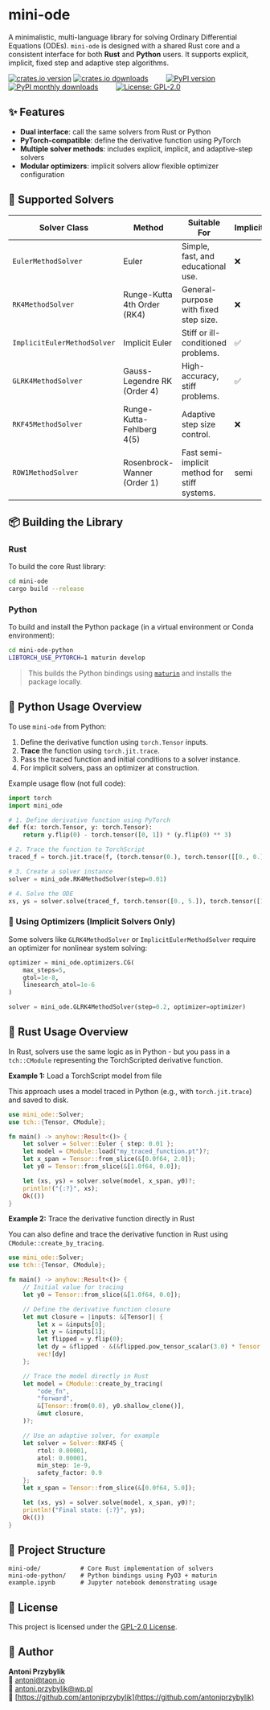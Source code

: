 # mini-ode

A minimalistic, multi-language library for solving Ordinary Differential Equations (ODEs). `mini-ode` is designed with a shared Rust core and a consistent interface for both **Rust** and **Python** users. It supports explicit, implicit, fixed step and adaptive step algorithms.

[![crates.io version](https://img.shields.io/crates/v/mini-ode)](CRATESIO_VERSION) [![crates.io downloads](https://img.shields.io/crates/d/mini-ode)](CRATESIO_DOWNLOADS) &nbsp;&nbsp;&nbsp;&nbsp;&nbsp;&nbsp;&nbsp;
[![PyPI version](https://img.shields.io/pypi/v/mini-ode)](PYPI_VERSION) [![PyPI monthly downloads](https://img.shields.io/pypi/dm/mini-ode)](PYPI_MONTHLY_DOWNLOADS) &nbsp;&nbsp;&nbsp;&nbsp;&nbsp;&nbsp;&nbsp;
[![License: GPL-2.0](https://img.shields.io/badge/License-GPL%20v2-blue.svg)](LICENSE)

## ✨ Features

- **Dual interface**: call the same solvers from Rust or Python
- **PyTorch-compatible**: define the derivative function using PyTorch
- **Multiple solver methods**: includes explicit, implicit, and adaptive-step solvers
- **Modular optimizers**: implicit solvers allow flexible optimizer configuration

## 🧠 Supported Solvers

| Solver Class               | Method                                 | Suitable For                                 | Implicit | Adaptive Step |
|----------------------------|----------------------------------------|----------------------------------------------|----------|----------------|
| `EulerMethodSolver`        | Euler                                  | Simple, fast, and educational use.           | ❌       | ❌             |
| `RK4MethodSolver`          | Runge-Kutta 4th Order (RK4)            | General-purpose with fixed step size.        | ❌       | ❌             |
| `ImplicitEulerMethodSolver`| Implicit Euler                         | Stiff or ill-conditioned problems.           | ✅       | ❌             |
| `GLRK4MethodSolver`        | Gauss-Legendre RK (Order 4)            | High-accuracy, stiff problems.               | ✅       | ❌             |
| `RKF45MethodSolver`        | Runge-Kutta-Fehlberg 4(5)              | Adaptive step size control.                  | ❌       | ✅             |
| `ROW1MethodSolver`         | Rosenbrock-Wanner (Order 1)            | Fast semi-implicit method for stiff systems. | semi  | ❌             |

## 📦 Building the Library

### Rust

To build the core Rust library:

```bash
cd mini-ode
cargo build --release
```

### Python

To build and install the Python package (in a virtual environment or Conda environment):

```bash
cd mini-ode-python
LIBTORCH_USE_PYTORCH=1 maturin develop
```

> This builds the Python bindings using [`maturin`](https://github.com/PyO3/maturin) and installs the package locally.

## 🐍 Python Usage Overview

To use `mini-ode` from Python:

1. Define the derivative function using `torch.Tensor` inputs.
2. **Trace** the function using `torch.jit.trace`.
3. Pass the traced function and initial conditions to a solver instance.
4. For implicit solvers, pass an optimizer at construction.

Example usage flow (not full code):

```python
import torch
import mini_ode

# 1. Define derivative function using PyTorch
def f(x: torch.Tensor, y: torch.Tensor):
    return y.flip(0) - torch.tensor([0, 1]) * (y.flip(0) ** 3)

# 2. Trace the function to TorchScript
traced_f = torch.jit.trace(f, (torch.tensor(0.), torch.tensor([[0., 0.]])))

# 3. Create a solver instance
solver = mini_ode.RK4MethodSolver(step=0.01)

# 4. Solve the ODE
xs, ys = solver.solve(traced_f, torch.tensor([0., 5.]), torch.tensor([1.0, 0.0]))
```

### 🔧 Using Optimizers (Implicit Solvers Only)

Some solvers like `GLRK4MethodSolver` or `ImplicitEulerMethodSolver` require an optimizer for nonlinear system solving:

```python
optimizer = mini_ode.optimizers.CG(
    max_steps=5,
    gtol=1e-8,
    linesearch_atol=1e-6
)

solver = mini_ode.GLRK4MethodSolver(step=0.2, optimizer=optimizer)
```

## 🦀 Rust Usage Overview

In Rust, solvers use the same logic as in Python - but you pass in a `tch::CModule` representing the TorchScripted derivative function.

**Example 1:** Load a TorchScript model from file

This approach uses a model traced in Python (e.g., with `torch.jit.trace`) and saved to disk.

```rust
use mini_ode::Solver;
use tch::{Tensor, CModule};

fn main() -> anyhow::Result<()> {
    let solver = Solver::Euler { step: 0.01 };
    let model = CModule::load("my_traced_function.pt")?;
    let x_span = Tensor::from_slice(&[0.0f64, 2.0]);
    let y0 = Tensor::from_slice(&[1.0f64, 0.0]);

    let (xs, ys) = solver.solve(model, x_span, y0)?;
    println!("{:?}", xs);
    Ok(())
}
```

**Example 2:** Trace the derivative function directly in Rust

You can also define and trace the derivative function in Rust using `CModule::create_by_tracing`.

```rust
use mini_ode::Solver;
use tch::{Tensor, CModule};

fn main() -> anyhow::Result<()> {
    // Initial value for tracing
    let y0 = Tensor::from_slice(&[1.0f64, 0.0]);

    // Define the derivative function closure
    let mut closure = |inputs: &[Tensor]| {
        let x = &inputs[0];
        let y = &inputs[1];
        let flipped = y.flip(0);
        let dy = &flipped - &(&flipped.pow_tensor_scalar(3.0) * Tensor::from_slice(&[0.0, 1.0]));
        vec![dy]
    };

    // Trace the model directly in Rust
    let model = CModule::create_by_tracing(
        "ode_fn",
        "forward",
        &[Tensor::from(0.0), y0.shallow_clone()],
        &mut closure,
    )?;

    // Use an adaptive solver, for example
    let solver = Solver::RKF45 {
        rtol: 0.00001,
        atol: 0.00001,
        min_step: 1e-9,
        safety_factor: 0.9
    };
    let x_span = Tensor::from_slice(&[0.0f64, 5.0]);

    let (xs, ys) = solver.solve(model, x_span, y0)?;
    println!("Final state: {:?}", ys);
    Ok(())
}
```

## 📁 Project Structure

```
mini-ode/           # Core Rust implementation of solvers
mini-ode-python/    # Python bindings using PyO3 + maturin
example.ipynb       # Jupyter notebook demonstrating usage
```

## 📄 License

This project is licensed under the [GPL-2.0 License](LICENSE).

## 👤 Author

**Antoni Przybylik**  
📧 [antoni@taon.io](mailto:antoni@taon.io)  
📧 [antoni.przybylik@wp.pl](mailto:antoni.przybylik@wp.pl)  
🔗 [https://github.com/antoniprzybylik](https://github.com/antoniprzybylik)
